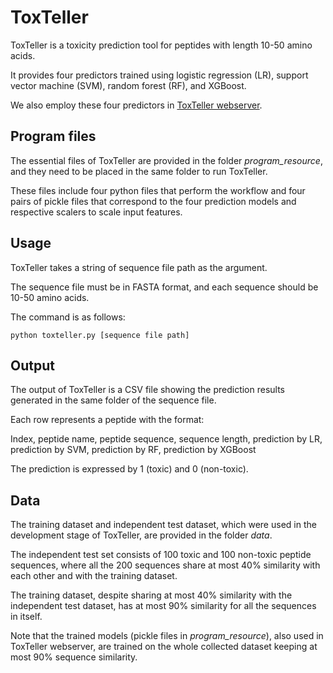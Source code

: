 # ToxTeller
ToxTeller is a toxicity prediction tool for peptides with length 10-50 amino acids. 

It provides four predictors trained using logistic regression (LR), support vector machine (SVM), random forest (RF), and XGBoost.

We also employ these four predictors in [ToxTeller webserver](https://comics.iis.sinica.edu.tw/ToxTeller).

## Program files
The essential files of ToxTeller are provided in the folder _program_resource_, and they need to be placed in the same folder to run ToxTeller. 

These files include four python files that perform the workflow and four pairs of pickle files that correspond to the four prediction models and respective scalers to scale input features. 


## Usage
ToxTeller takes a string of sequence file path as the argument.

The sequence file must be in FASTA format, and each sequence should be 10-50 amino acids.

The command is as follows:
```
python toxteller.py [sequence file path]
```

## Output
The output of ToxTeller is a CSV file showing the prediction results generated in the same folder of the sequence file. 

Each row represents a peptide with the format:

 Index, peptide name, peptide sequence, sequence length, prediction by LR, prediction by SVM, prediction by RF, prediction by XGBoost
 
The prediction is expressed by 1 (toxic) and 0 (non-toxic).

## Data
The training dataset and independent test dataset, which were used in the development stage of ToxTeller, are provided in the folder _data_.

The independent test set consists of 100 toxic and 100 non-toxic peptide sequences, where all the 200 sequences share at most 40% similarity with each other and with the training dataset.

The training dataset, despite sharing at most 40% similarity with the independent test dataset, has at most 90% similarity for all the sequences in itself.

Note that the trained models (pickle files in _program_resource_), also used in ToxTeller webserver, are trained on the whole collected dataset keeping at most 90% sequence similarity. 





